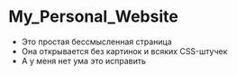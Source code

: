 # My_Personal_Website
- Это простая бессмысленная страница
- Она открывается без картинок и всяких CSS-штучек
- А у меня нет ума это исправить

